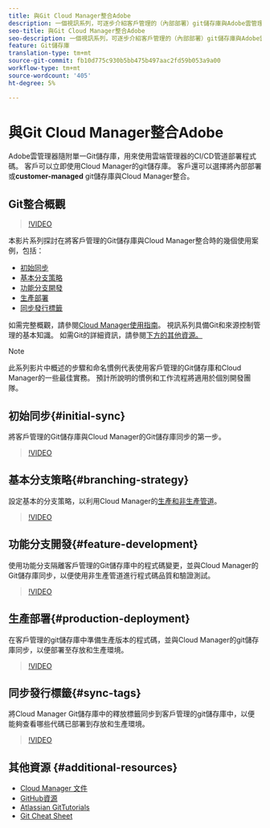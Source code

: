 ```yaml
---
title: 與Git Cloud Manager整合Adobe
description: 一個視訊系列，可逐步介紹客戶管理的（內部部署）git儲存庫與Adobe雲管理器的設定和整合。
seo-title: 與Git Cloud Manager整合Adobe
seo-description: 一個視訊系列，可逐步介紹客戶管理的（內部部署）git儲存庫與Adobe雲管理器的設定和整合。
feature: Git儲存庫
translation-type: tm+mt
source-git-commit: fb10d775c930b5bb475b497aac2fd59b053a9a00
workflow-type: tm+mt
source-wordcount: '405'
ht-degree: 5%

---
```



# 與Git Cloud Manager整合Adobe

Adobe雲管理器隨附單一Git儲存庫，用來使用雲端管理器的CI/CD管道部署程式碼。 客戶可以立即使用Cloud Manager的git儲存庫。 客戶還可以選擇將內部部署或&#x200B;**customer-managed** git儲存庫與Cloud Manager整合。

## Git整合概觀

>[!VIDEO](https://video.tv.adobe.com/v/28710/)

本影片系列探討在將客戶管理的Git儲存庫與Cloud Manager整合時的幾個使用案例，包括：

* [初始同步](#initial-sync)
* [基本分支策略](#branching-strategy)
* [功能分支開發](#feature-development)
* [生產部署](#production-deployment)
* [同步發行標籤](#sync-tags)

如需完整概觀，請參閱[Cloud Manager使用指南](https://docs.adobe.com/content/help/zh-Hant/experience-manager-cloud-manager/using/introduction-to-cloud-manager.html)。 視訊系列具備Git和來源控制管理的基本知識。 如需Git的詳細資訊，請參閱[下方的其他資源。](#additional-resources)

>[!NOTE]
>
> 此系列影片中概述的步驟和命名慣例代表使用客戶管理的Git儲存庫和Cloud Manager的一些最佳實務。 預計所說明的慣例和工作流程將適用於個別開發團隊。

## 初始同步{#initial-sync}

將客戶管理的Git儲存庫與Cloud Manager的Git儲存庫同步的第一步。

>[!VIDEO](https://video.tv.adobe.com/v/28711/?quality=12)

## 基本分支策略{#branching-strategy}

設定基本的分支策略，以利用Cloud Manager的[生產和非生產管道](https://docs.adobe.com/content/help/en/experience-manager-cloud-manager/using/how-to-use/configuring-pipeline.html)。

>[!VIDEO](https://video.tv.adobe.com/v/28712/?quality=12)

## 功能分支開發{#feature-development}

使用功能分支隔離客戶管理的Git儲存庫中的程式碼變更，並與Cloud Manager的Git儲存庫同步，以便使用非生產管道進行程式碼品質和驗證測試。

>[!VIDEO](https://video.tv.adobe.com/v/28723/?quality=12)

## 生產部署{#production-deployment}

在客戶管理的git儲存庫中準備生產版本的程式碼，並與Cloud Manager的git儲存庫同步，以便部署至存放和生產環境。

>[!VIDEO](https://video.tv.adobe.com/v/28724/?quality=12)

## 同步發行標籤{#sync-tags}

將Cloud Manager Git儲存庫中的釋放標籤同步到客戶管理的git儲存庫中，以便能夠查看哪些代碼已部署到存放和生產環境。

>[!VIDEO](https://video.tv.adobe.com/v/28725/?quality=12)

## 其他資源 {#additional-resources}

* [Cloud Manager 文件](https://docs.adobe.com/content/help/en/experience-manager-cloud-manager/using/introduction-to-cloud-manager.html)
* [GitHub資源](https://try.github.io)
* [Atlassian GitTutorials](https://www.atlassian.com/git/tutorials/what-is-version-control)
* [Git Cheat Sheet](https://education.github.com/git-cheat-sheet-education.pdf)